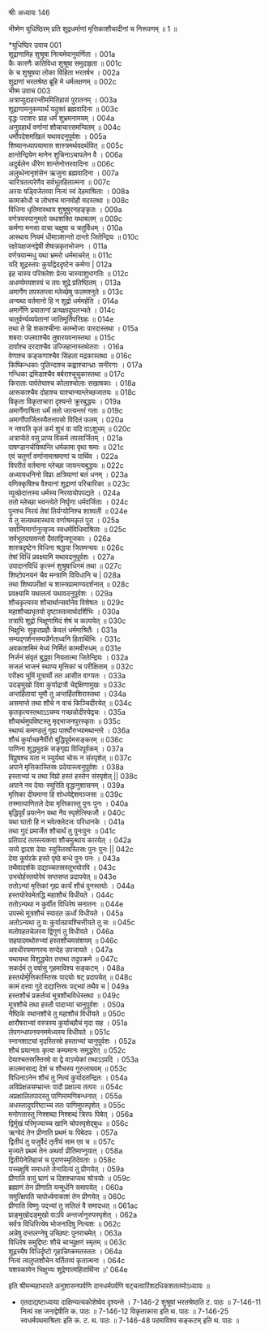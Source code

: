 श्रीः
अध्यायः 146

भीष्मेण युधिष्ठिरम् प्रति शूद्रधर्माणां मृत्तिकाशौचादीनां च निरूपणम् ॥ 1 ॥
	
*युधिष्ठिर उवाच 	001  
शूद्राणामिह शुश्रूषा नित्यमेवानुवर्णिता ।	001a  
कैः कारणैः कतिविधा शुश्रूषा समुदाहृता ॥	001c  
के च शुश्रूषया लोका विहिता भरतर्षभ ।	002a  
शुद्राणां भरतश्रेष्ठ ब्रूहि मे धर्मलक्षणम् ॥	002c  
भीष्म उवाच 	003  
अत्राप्युदाहरन्तीममितिहासं पुरातनम् ।	003a  
शूद्राणामनुकम्पार्थं यदुक्तं ब्रह्मवादिना ॥	003c  
वृद्धः पराशरः प्राह धर्मं शुभ्रमनामयम् ।	004a  
अनुग्रहार्थं वर्णानां शौचाचारसमन्वितम् ॥	004c  
धर्मोपदेशमखिलं यथावदनुपूर्वशः ।	005a  
शिष्यानध्यापयामास शास्त्रमर्थवदर्थवित् ॥	005c  
क्षान्तेन्द्रियेण मानेन शुचिनाऽचापलेन वै ।	006a  
अदुर्बलेन धीरेण शान्तेनोत्तरवादिना ॥	006c  
अलुब्धेनानृशंसेन ऋजुना ब्रह्मवादिना ।	007a  
चारित्रतत्परेणैव सर्वभूतहितात्मना ॥	007c  
अरयः षड्विजेतव्या नित्यं स्वं देहमाश्रिताः ।	008a  
कामक्रोधौ च लोभश्च मानमोहौ मदस्तथा ॥	008c  
विधिना धृतिमास्थाय शुश्रूषुरनहङ्कृतः ।	009a  
वर्णत्रयस्यानुमतो यथाशक्ति यथाबलम् ॥	009c  
कर्मणा मनसा वाचा चक्षुषा च चतुर्विधम् ।	010a  
आस्थाय नियमं धीमाञ्शान्तो दान्तो जितेन्द्रियः ॥	010c  
रक्षोयक्षजनद्वेषी शेषान्नकृतभोजनः ।	011a  
वर्णत्रयान्मधु यथा भ्रमरो धर्ममाचरेत् ॥	011c  
यदि शूद्रस्तपः कुर्याद्वेददृष्टेन कर्मणा |	012a  
इह चास्य परिक्लेशः प्रेत्य चास्याशुभागतिः ॥	012c  
अधर्म्यमयशस्यं च तपः शूद्रे प्रतिष्ठितम् ।	013a  
अमार्गेण तपस्तप्त्वा म्लेच्छेषु फलमश्नुते ॥	013c  
अन्यथा वर्तमानो हि न शूद्रो धर्ममर्हति ।	014a  
अमार्गेणि प्रयातानां प्रत्यक्षादुपलभ्यते ।	014c  
चातुर्वर्ण्यव्यपेतानां जातिमूर्तिपरिग्रहः ॥	014e  
तथा ते हि शकाश्चीनाः काम्भोजाः पारदास्तथा ।	015a  
शबराः पप्लवाश्चैव तुषारयवनास्तथा ॥	015c  
दार्वाश्च दरदाश्चैव उज्जिहानास्तथेतराः ।	016a  
वेणाश्च कङ्कणाश्चैव सिंहला मद्रकास्तथा ॥	016c  
किष्किन्धकाः पुलिन्दाश्च कह्वाश्चान्ध्राः सनीरगाः ।	017a  
गन्धिका द्रमिडाश्चैव बर्बराश्चूचुकास्तथा ॥	017c  
किराताः पार्वतेयाश्च कोलाश्चोलाः सखाषकाः ।	018a  
आरूकाश्चैव दोहाश्च याश्चान्याम्लेच्छजातयः ॥	018c  
विकृता विकृताचारा दृश्यन्ते क्रूरबुद्धयः ।	019a  
अमार्गेणाश्रिता धर्मं ततो जात्यन्तरं गताः ॥	019c  
अमार्गोपार्जितस्यैतत्तपसो विदितं फलम् ।	020a  
न नश्यति कृतं कर्म शुभं वा यदि वाऽशुभम् ॥	020c  
अत्राप्येते वसु प्राप्य विकर्म तपसार्जितम् ।	021a  
पाषण्डानर्चयिष्यन्ति धर्मकामा वृथा श्रमाः ॥	021c  
एवं चतुर्णां वर्णानामाश्रमाणां च पार्थिव ।	022a  
विपरीतं वर्तमाना म्लेच्छा जायन्त्यबुद्धयः ॥	022c  
अध्यायधनिनो विप्राः क्षत्रियाणां बलं धनम् ।	023a  
वणिक्कृषिश्च वैश्यानां शूद्राणां परिचारिका ॥	023c  
व्युच्छेदात्तस्य धर्मस्य निरयायोपपद्यते ।	024a  
ततो म्लेच्छा भवन्त्येते निर्घृणा धर्मवर्जिताः ।	024c  
पुनश्च निरयं तेषां तिर्यग्योनिश्च शाश्वती ॥	024e  
ये तु सत्यथमास्थाय वर्णाश्रमकृतं पुरा ।	025a  
सर्वान्विमार्गानुत्सृज्य स्वधर्मविधिमाश्रिताः ॥	025c  
सर्वभूतदयावन्तो दैवतद्विजपूजकाः ।	026a  
शास्त्रदृष्टेन विधिना श्रद्धया जितमन्यवः ॥	026c  
तेषां विधिं प्रवक्ष्यामि यथावदनुपूर्वशः ।	027a  
उपादानविधिं कृत्स्नं शुश्रूषाधिगमं तथा ॥	027c  
शिष्टोपनयनं चैव मन्त्राणि विविधानि च |	028a  
तथा शिष्यपरीक्षां च शास्त्रप्रामाण्यदर्शनात् ॥	028c  
प्रवक्ष्यामि यथातत्वं यथावदनुपूर्वशः ।	029a  
शौचकृत्यस्य शौचार्थान्सर्वानेव विशेषतः ॥	029c  
महाशौचप्रभृतयो दृष्टास्तत्वार्थदर्शिभिः ।	030a  
तत्रापि शूद्रो भिक्षूणामिदं शेषं च कल्पयेत् ॥	030c  
भिक्षुभिः सुकृतप्रज्ञैः केवलं धर्ममाश्रितैः ।	031a  
सम्यद्गर्शनसम्पन्नैर्गताध्वनि हितार्थिभिः ।	031c  
अवकाशमिमं मेध्यं निर्मितं कामवीरुधम् ॥	031e  
निर्जनं संवृतं बुद्ध्वा नियतात्मा जितेन्द्रियः ।	032a  
सजलं भाजनं स्थाप्य मृत्तिकां च परीक्षिताम् ॥	032c  
परीक्ष्य भूमिं मूत्रार्थी तत आसीत वाग्यतः ।	033a  
उदङ्मुखो दिवा कुर्याद्रात्रौ चेद्दक्षिणामुखः ॥	033c  
अन्तर्हितायां भूमौ तु अन्तर्हितशिरास्तथा ।	034a  
असमाप्ते तथा शौचे न वाचं किञ्चिदीरयेत् ॥	034c  
कृतकृत्यस्तथाऽऽचम्य गच्छन्नोदीरयेद्वचः ।	035a  
शौचार्थमुपविष्टस्तु मृद्भाजनपुरस्कृतः ॥	035c  
स्थाप्यं कमण्डलुं गृह्य पार्श्वोरुभ्यामथान्तरे ।	036a  
शौचं कुर्याच्छनैर्वीरो बुद्धिपूर्वमसङ्करम् ॥	036c  
पाणिना शुद्धमुदकं सङ्गृह्य विधिपूर्वकम् ।	037a  
विप्रुषश्च यता न स्युर्यथा चोरू न संस्पृशेत् ॥	037c  
अपाने मृत्तिकास्तिस्रः प्रदेयास्त्वनुपूर्वशः ।	038a  
हस्ताभ्यां च तथा विप्रो हस्तं हस्तेन संस्पृशेत् ||	038c  
अपाने नव देयाः स्युरिति वृद्धानुशासनम् ।	039a  
मृत्तिका दीयमाना हि शोधयेद्देशमञ्जसा ॥	039c  
तस्मात्पाणितले देया मृत्तिकास्तु पुनः पुनः ।	040a  
बृद्धिपूर्वं प्रयत्नेन यथा नैव स्पृशेत्स्फिजौ ॥	040c  
यथा घातो हि न भवेत्क्लेदजः परिधानके ।	041a  
तथा गुदं प्रमार्जेत शौचार्थं तु पुनःपुनः ॥	041c  
प्रतिपादं ततस्त्यक्त्वा शौचमुत्थाय कारयेत् ।	042a  
सव्ये द्वादश देयाः स्युस्तिस्रस्तिस्रः पुनः पुनः ||	042c  
देया कूर्परके हस्ते पृष्ठे बन्धे पुनः पनः ।	043a  
तथैवादर्शके दद्याच्चतस्रस्तूभयोरपि ।	043c  
उभयोर्हस्तयोरेवं सप्तसप्त प्रदापयेत् ॥	043e  
ततोऽन्यां मृत्तिकां गृह्य कार्यं शौचं पुनस्तयोः ।	044a  
हस्तयोरेवमेतद्धि महाशौचं विधीयते ।	044c  
ततोऽन्यथा न कुर्वीत विधिरेष सनातनः ॥	044e  
उपस्थे मूत्रशौचं स्यादत ऊर्ध्वं विधीयते ।	045a  
अतोऽन्यथा तु यः कुर्यात्प्रायश्चित्तीयते तु सः ॥	045c  
मलोपहतचेलस्य द्विगुणं तु विधीयते ।	046a  
सहपादमथोरुभ्यां हस्तशौचमसंशयम् ॥	046c  
अवधीरयमाणस्य सन्देह उपजायते ।	047a  
यथायथा विशुद्ध्येत तत्तथा तदुपक्रमे ॥	047c  
सकर्दमं तु वर्षासु गृहमाविश्य सङ्कटम् ।	048a  
हस्तयोर्मृत्तिकास्तिस्रः पादयोः षट् प्रदापयेत् ॥	048c  
कामं दत्त्वा गुदे दद्यात्तिस्रः पद्भ्यां तथैव च |	049a  
हस्तशौचं प्रकर्तव्यं मूत्रशौचविधेस्तथा ॥	049c  
मूत्रशौचे तथा हस्तौ पादाभ्यां चानुपूर्वशः ।	050a  
नैष्ठिके स्थानशौचे तु महाशौचं विधीयते ॥	050c  
क्षारौषराभ्यां वस्त्रस्य कुर्याच्छौचं मृदा सह ।	051a  
लेपगन्धापनयनममेध्यस्य विधीयते ॥	051c  
स्नानशाट्यां मृदस्तिस्रो हस्ताभ्यां चानुपूर्वशः ।	052a  
शौचं प्रयत्नतः कृत्वा कम्पमानः समुद्धरेत् ॥	052c  
देयाश्चतस्रस्तिस्रो वा द्वे वाऽप्येकां तथाऽऽपदि ।	053a  
कालमासाद्य देशं च शौचस्य गुरुलाघवम् ॥	053c  
विधिनाऽनेन शौचं तु नित्यं कुर्यादतन्द्रितः ।	054a  
अविप्रेक्षन्नसम्भ्रान्तः पादौ प्रक्षाल्य तत्परः ॥	054c  
अप्रक्षालितपादस्तु पाणिमामणिबन्धनात् ।	055a  
अधस्तादुपरिष्टाच्च ततः पाणिमुपस्पृशेत् ॥	055c  
मनोगतास्तु निश्शब्दा निश्शब्दं त्रिरपः पिबेत् ।	056a  
द्विर्मुखं परिमृज्याच्च खानि चोपस्पृशेद्बुधः ॥	056c  
ऋग्वेदं तेन प्रीणाति प्रथमं यः पिबेदपः ।	057a  
द्वितीयं तु यजुर्वेदं तृतीयं साम एव च ॥	057c  
मृज्यते प्रथमं तेन अथर्वा प्रीतिमाप्नुयात् ।	058a  
द्वितीयेनेतिहासं च पुराणस्मृतिदेवताः ॥	058c  
यच्चक्षुषि समाधत्ते तेनादित्यं तु प्रीणयेत् ।	059a  
प्रीणाति वायुं घ्राणं च दिशश्चाप्यथ श्रोत्रयोः ॥	059c  
ब्रह्माणं तेन प्रीणाति यन्मूर्धनि समापयेत् ।	060a  
समुत्क्षिपति चापोर्ध्वमाकाशं तेन प्रीणयेत् ॥	060c  
प्रीणाति विष्णुः पद्भ्यां तु सलिलं वै समादधत् ॥	061ac  
प्राङ्मुखोदङ्मुखो वाऽपि अन्तर्जानुरुपस्पृशेत् ।	062a  
सर्वत्र विधिरित्येष भोजनादिषु नित्यशः ॥	062c  
अन्नेषु दन्तलग्नेषु उच्छिष्टः पुनराचमेत् ।	063a  
विधिरेष समुद्दिष्टः शौचे चाभ्युक्षणं स्मृतम् ॥	063c  
शूद्रस्यैष विधिर्दृष्टो गृहान्निष्क्रमतस्ततः ।	064a  
नित्यं त्वलुप्तशौचेन वर्तितव्यं कृतात्मना ।	064c  
यशस्कामेन भिक्षुभ्यः शूद्रेणात्महितार्थिना ॥\' 	064e  

इति श्रीमन्महाभारते अनुशासनपर्वणि दानधर्मपर्वणि षट्चत्वारिंशदधिकशततमोऽध्यायः ॥

* एतदाद्यष्टाध्याया दाक्षिण्यत्यकोशेष्वेव दृश्यन्ते । 7-146-2 शुश्रूषां भरतश्रेष्ठति ट. पाठः ॥ 7-146-11 नित्यं रक्ष जनाद्वेषीति क. पाठः ॥ 7-146-12 विकृताकारा इति थ. पाठः ॥ 7-146-25 स्वधर्मपथमाश्रिताः इति क. ट. थ. पाठः ॥ 7-146-48 पदमाविश्य सङ्कटम् इति थ. पाठः ॥
